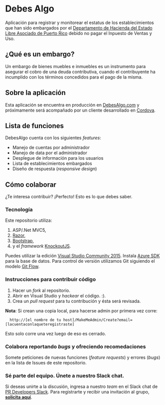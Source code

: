 # Debes Algo
Aplicación para registrar y monitorear el estatus de los establecimientos que han sido embargados por el [Departamento de Hacienda del Estado Libre Asociado de Puerto Rico](http://www.hacienda.gobierno.pr/)  debido no pagar el Inpuesto de Ventas y Uso.

## ¿Qué es un embargo?
Un embargo de bienes muebles e inmuebles es un instrumento para asegurar el cobro de una deuda contributiva, cuando el contribuyente ha incumplido con los términos concedidos para el pago de la misma. 

## Sobre la aplicación
Esta aplicación se encuentra en producción en [DebesAlgo.com](http://debesalgo.com) y próximamente será acompañado por un cliente desarrollado en [Cordova](https://cordova.apache.org/).

## Lista de funciones
DebesAlgo cuenta con los siguientes *features*:
- Manejo de cuentas por administrador
- Manejo de data por el administrador
- Desplegue de información para los usuarios
- Lista de establecimientos embargados
- Diseño de respuesta (*responsive design*)

## Cómo colaborar
¿Te interesa contribuir? ¡Perfecto! Esto es lo que debes saber.

### Tecnología
Este repositorio utiliza:
1. ASP/.Net MVC5, 
2. [Razor](http://www.asp.net/web-pages/overview/getting-started/introducing-razor-syntax-c), 
3. [Bootstrap](http://getbootstrap.com/), 
4. y el *framework* [KnockoutJS](http://knockoutjs.com/). 

Puedes utilizar la edición [Visual Studio Community 2015](https://www.visualstudio.com/en-us/products/visual-studio-community-vs.aspx). Instala [Azure SDK](http://go.microsoft.com/fwlink/?linkid=518003&clcid=0x409) para la base de datos. Para control de versión utilizamos Git siguiendo el modelo [Git Flow](http://nvie.com/posts/a-successful-git-branching-model/). 

### Instrucciones para contribuir código
1. Hacer un *fork* al repositorio.
2. Abrir en Visual Studio y *hackear* el código. :).
3. Crea un *pull request* para tu contribución y ésta será revisada.

**Nota**: Si crean una copia local, para hacerse admin por primera vez corre:

      http://[el nombre de tu host]/MakeMeAdmin/Create?email=[lacuentaconlaqueteregistraste]

Esto solo corre una vez luego de eso es cerrado.

### Colabora reportando *bugs* y ofreciendo recomedaciones
Somete peticiones de nuevas funciones (*feature requests*) y errores (*bugs*) en la lista de Issues de este repositorio.

### Sé parte del equipo. Únete a nuestro Slack chat.
Si deseas unirte a la discusión, ingresa a nuestro *team* en el Slack chat de [PR Developers Slack](http://PRDevelopers.slack.com). Para registrarte y recibir una invitación al grupo, [**solicita aquí**](https://prdevelopers.herokuapp.com/). 
